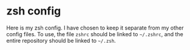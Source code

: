 # zsh config

Here is my zsh config. I have chosen to keep it separate from my other config files. To use, the file ```zshrc``` should be linked to ```~/.zshrc```, and the entire repository should be linked to ```~/.zsh```.